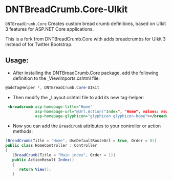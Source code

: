 DNTBreadCrumb.Core-UIkit
=======
`DNTBreadCrumb.Core` Creates custom bread crumb definitions, based on UIkit 3 features for ASP.NET Core applications.

This is a fork from DNTBreadCrumb.Core with adds breadcrumbs for UIkit 3 instead of for Twitter Bootstrap.


Usage:
-----------------
- After installing the DNTBreadCrumb.Core package, add the following definition to the _ViewImports.cshtml file:
```csharp
@addTagHelper *, DNTBreadCrumb.Core-UIkit
```

- Then modify the _Layout.cshtml file to add its new tag-helper:
```xml
 <breadcrumb asp-homepage-title="Home"
             asp-homepage-url="@Url.Action("Index", "Home", values: new { area = "" })"
             asp-homepage-glyphicon="glyphicon glyphicon-home"></breadcrumb>
```


- Now you can add the `BreadCrumb` attributes to your controller or action methods:
```csharp
[BreadCrumb(Title = "Home", UseDefaultRouteUrl = true, Order = 0)]
public class HomeController : Controller
{
   [BreadCrumb(Title = "Main index", Order = 1)]
   public ActionResult Index()
   {
      return View();
   }
```
